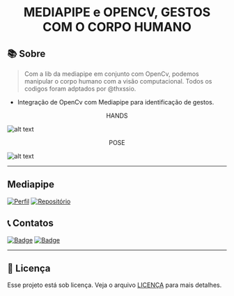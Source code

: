  <h1 align="center">
<br>MEDIAPIPE e OPENCV, GESTOS COM O CORPO HUMANO
</h1>

## 📚 Sobre

> Com a lib da mediapipe em conjunto com OpenCv, podemos manipular o corpo humano com a visão computacional. Todos os codigos foram adptados por @thxssio.

- Integração de OpenCv com Mediapipe para identificação de gestos.

<p align="center">HANDS</p>


![alt text](https://mediapipe.dev/images/mobile/hand_landmarks.png)


<p align="center">POSE</p>

![alt text](https://learnopencv.com/wp-content/uploads/2022/03/MediaPipe-pose-BlazePose-Topology.jpg)





---

## Mediapipe

[![Perfil](https://img.shields.io/badge/perfil%20-%23323330.svg?&style=for-the-badge&logo=perfil&logoColor=black&color=F745B5)](https://github.com/Thxssio)
[![Repositório](https://img.shields.io/badge/repositório%20-%23323330.svg?&style=for-the-badge&logo=repositório&logoColor=black&color=8000FF)](https://github.com/Thxssio)


## 📞 Contatos

[![Badge](https://img.shields.io/badge/Instagram-E4405F?style=for-the-badge&logo=instagram&logoColor=white)](https://instagram.com/thxssio)
[![Badge](https://img.shields.io/badge/LinkedIn-0077B5?style=for-the-badge&logo=linkedin&logoColor=white)](https://)

---

## 🍜 Licença

Esse projeto está sob licença. Veja o arquivo [LICENÇA](LICENSE.md) para mais detalhes.<br>



